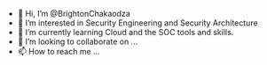 - 👋 Hi, I’m @BrightonChakaodza
- 👀 I’m interested in Security Engineering and Security Architecture
- 🌱 I’m currently learning Cloud and the SOC tools and skills.
- 💞️ I’m looking to collaborate on ...
- 📫 How to reach me ...

<!---
BrightonChakaodza/BrightonChakaodza is a ✨ special ✨ repository because its `README.md` (this file) appears on your GitHub profile.
You can click the Preview link to take a look at your changes.
--->
